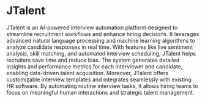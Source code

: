 # JTalent
JTalent is an AI-powered interview automation platform designed to streamline recruitment workflows and enhance hiring decisions. It leverages advanced natural language processing and machine learning algorithms to analyze candidate responses in real time. With features like live sentiment analysis, skill matching, and automated interview scheduling, JTalent helps recruiters save time and reduce bias. The system generates detailed insights and performance metrics for each interviewer and candidate, enabling data-driven talent acquisition. Moreover, JTalent offers customizable interview templates and integrates seamlessly with existing HR software. By automating routine interview tasks, it allows hiring teams to focus on meaningful human interactions and strategic talent management.
